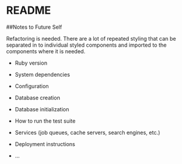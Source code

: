 # README

##Notes to Future Self 

Refactoring is needed. There are a lot of repeated styling that can be separated in to individual styled components and imported to the components where it is needed.



* Ruby version

* System dependencies

* Configuration

* Database creation

* Database initialization

* How to run the test suite

* Services (job queues, cache servers, search engines, etc.)

* Deployment instructions

* ...
